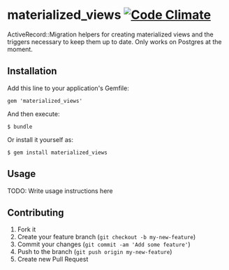 # materialized_views [![Code Climate](https://codeclimate.com/github/bluerogue251/materialized_views.png)](https://codeclimate.com/github/bluerogue251/materialized_views)

ActiveRecord::Migration helpers for creating materialized views and the triggers necessary to keep them up to date. Only works on Postgres at the moment.

## Installation

Add this line to your application's Gemfile:

    gem 'materialized_views'

And then execute:

    $ bundle

Or install it yourself as:

    $ gem install materialized_views

## Usage

TODO: Write usage instructions here

## Contributing

1. Fork it
2. Create your feature branch (`git checkout -b my-new-feature`)
3. Commit your changes (`git commit -am 'Add some feature'`)
4. Push to the branch (`git push origin my-new-feature`)
5. Create new Pull Request
